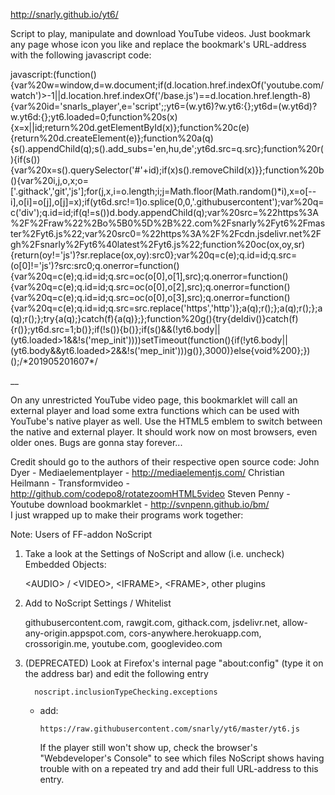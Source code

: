 http://snarly.github.io/yt6/

Script to play, manipulate and download YouTube videos. Just bookmark any page whose icon you like and replace the bookmark's URL-address with the following javascript code:

javascript:(function(){var%20w=window,d=w.document;if(d.location.href.indexOf('youtube.com/watch')>-1||d.location.href.indexOf('/base.js')==d.location.href.length-8){var%20id='snarls_player',e='script';;yt6=(w.yt6)?w.yt6:{};yt6d=(w.yt6d)?w.yt6d:{};yt6.loaded=0;function%20s(x){x=x||id;return%20d.getElementById(x)};function%20c(e){return%20d.createElement(e)};function%20a(q){s().appendChild(q);s().add_subs='en,hu,de';yt6d.src=q.src};function%20r(){if(s()){var%20x=s().querySelector('#'+id);if(x)s().removeChild(x)}};function%20b(){var%20i,j,o,x;o=['.githack','git','js'];for(j,x,i=o.length;i;j=Math.floor(Math.random()*i),x=o[--i],o[i]=o[j],o[j]=x);if(yt6d.src!=1)o.splice(0,0,'.githubusercontent');var%20q=c('div');q.id=id;if(q!=s())d.body.appendChild(q);var%20src=%22https%3A%2F%2Fraw%22%2Bo%5B0%5D%2B%22.com%2Fsnarly%2Fyt6%2Fmaster%2Fyt6.js%22;var%20src0=%22https%3A%2F%2Fcdn.jsdelivr.net%2Fgh%2Fsnarly%2Fyt6%40latest%2Fyt6.js%22;function%20oc(ox,oy,sr){return(oy!='js')?sr.replace(ox,oy):src0};var%20q=c(e);q.id=id;q.src=(o[0]!='js')?src:src0;q.onerror=function(){var%20q=c(e);q.id=id;q.src=oc(o[0],o[1],src);q.onerror=function(){var%20q=c(e);q.id=id;q.src=oc(o[0],o[2],src);q.onerror=function(){var%20q=c(e);q.id=id;q.src=oc(o[0],o[3],src);q.onerror=function(){var%20q=c(e);q.id=id;q.src=src.replace('https','http')};a(q);r();};a(q);r();};a(q);r();};try{a(q);}catch(f){a(q)};};function%20g(){try{deldiv()}catch(f){r()};yt6d.src=1;b()};if(!s()){b()};if(s()&&(!yt6.body||(yt6.loaded>1&&!s('mep_init'))))setTimeout(function(){if(!yt6.body||(yt6.body&&yt6.loaded>2&&!s('mep_init')))g()},3000)}else{void%200};})();/\*201905201607\*/


__

On any unrestricted YouTube video page, this bookmarklet will call an external player and load some extra functions which can be used with YouTube's native player as well. Use the HTML5 emblem to switch between the native and external player. It should work now on most browsers, even older ones. Bugs are gonna stay forever...


Credit should go to the authors of their respective open source code:
   John Dyer - Mediaelementplayer - http://mediaelementjs.com/
   Christian Heilmann - Transformvideo - http://github.com/codepo8/rotatezoomHTML5video
   Steven Penny - Youtube download bookmarklet - http://svnpenn.github.io/bm/   
I just wrapped up to make their programs work together:



Note: Users of FF-addon NoScript

1. Take a look at the Settings of NoScript and allow (i.e. uncheck) Embedded Objects:

      \<AUDIO\> / \<VIDEO\>,
      \<IFRAME\>,
      \<FRAME\>,
      other plugins

2. Add to NoScript Settings / Whitelist

      githubusercontent.com, 
      rawgit.com, 
      githack.com, 
      jsdelivr.net, 
      allow-any-origin.appspot.com, 
      cors-anywhere.herokuapp.com, 
      crossorigin.me, 
      youtube.com, 
      googlevideo.com


3. (DEPRECATED) Look at Firefox's internal page "about:config" (type it on the address bar) and edit the following entry
      
         noscript.inclusionTypeChecking.exceptions
   - add:
   
         https://raw.githubusercontent.com/snarly/yt6/master/yt6.js

      If the player still won't show up, check the browser's "Webdeveloper's Console" to see which files
      NoScript shows having trouble with on a repeated try and add their full URL-address to this entry.

